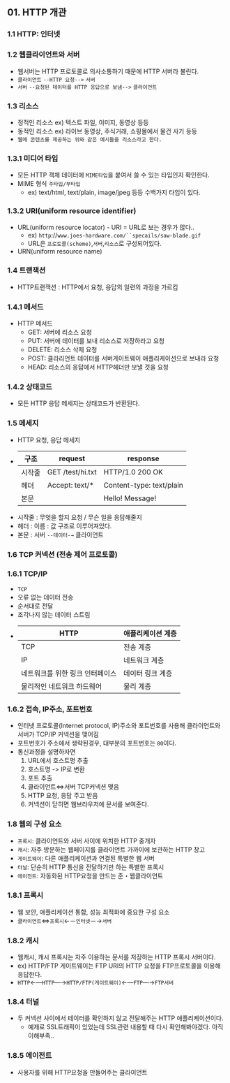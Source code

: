 ## 01. HTTP 개관

### 1.1 HTTP: 인터넷

### 1.2 웹클라이언트와 서버

- 웹서버는 HTTP 프로토콜로 의사소통하기 때문에 HTTP 서버라 불린다.
- `클라이언트` `--HTTP 요청-->` `서버`
- `서버` `--요청된 데이터를 HTTP 응답으로 보냄-->` `클라이언트`

### 1.3 리소스

- 정적인 리소스 ex) 텍스트 파일, 이미지, 동영상 등등
- 동적인 리소스 ex) 라이브 동영상, 주식거래, 쇼핑몰에서 물건 사기 등등
- `웹에 콘텐츠를 제공하는 위와 같은 예시들을 리소스라고 한다.`

### 1.3.1 미디어 타입

- 모든 HTTP 객체 데이터에 `MIME타입`을 붙여서 쓸 수 있는 타입인지 확인한다.
- MIME 형식 `주타입/부타입`
  - ex) text/html, text/plain, image/jpeg 등등 수백가지 타입이 있다.

### 1.3.2 URI(uniform resource identifier)

- URL(uniform resource locator) - URI = URL로 보는 경우가 많다..
  - ex) `http`://` www.joes-hardware.com/``specails/saw-blade.gif `
  - URL은 `프로토콜(scheme)`,`서버`,`리소스`로 구성되어있다.
- URN(uniform resource name)

### 1.4 트랜잭션

- HTTP트랜잭션 : HTTP에서 요청, 응답의 일련의 과정을 가르킴

### 1.4.1 메서드

- HTTP 메서드
  - GET: 서버에 리소스 요청
  - PUT: 서버에 데이터를 보내 리소스로 저장하라고 요청
  - DELETE: 리소스 삭제 요청
  - POST: 클라리언트 데이터를 서버게이트웨이 애플리케이션으로 보내라 요청
  - HEAD: 리소스의 응답에서 HTTP헤더만 보낼 것을 요청

### 1.4.2 상태코드

- 모든 HTTP 응답 메세지는 상태코드가 반환된다.

### 1.5 메세지

- HTTP 요청, 응답 메세지
- | 구조   | request          | response                 |
  | ------ | ---------------- | ------------------------ |
  | 시작줄 | GET /test/hi.txt | HTTP/1.0 200 OK          |
  | 헤더   | Accept: text/\*  | Content-type: text/plain |
  | 본문   |                  | Hello! Message!          |
- 시작줄 : 무엇을 할지 요청 / 무슨 일을 응답해줄지
- 헤더 : 이름 : 값 구조로 이루어져있다.
- 본문 : 서버 `--데이터-→` 클라이언트

### 1.6 TCP 커넥션 (전송 제어 프로토콜)

### 1.6.1 TCP/IP

- `TCP`
- 오류 없는 데이터 전송
- 순서대로 전달
- 조각나지 않는 데이터 스트림
- | HTTP                            | 애플리케이션 계층 |
  | ------------------------------- | ----------------- |
  | TCP                             | 전송 계층         |
  | IP                              | 네트워크 계층     |
  | 네트워크를 위한 링크 인터페이스 | 데이터 링크 계층  |
  | 물리적인 네트워크 하드웨어      | 물리 계층         |

### 1.6.2 접속, IP주소, 포트번호

- 인터넷 프로토콜(Internet protocol, IP)주소와 포트번호를 사용해 클라이언트와 서버가 TCP/IP 커넥션을 맺어짐
- 포트번호가 주소에서 생략된경우, 대부분의 포트번호는 `80`이다.
- 통신과정을 설명하자면
  1. URL에서 호스트명 추출
  2. 호스트명 -> IP로 변환
  3. 포트 추출
  4. 클라이언트⇔서버 TCP커넥션 맺음
  5. HTTP 요청, 응답 주고 받음
  6. 커넥션이 닫히면 웹브라우저에 문서를 보여준다.

### 1.8 웹의 구성 요소

- `프록시`: 클라이언트와 서버 사이에 위치한 HTTP 중개자
- `캐시`: 자주 방문하는 웹페이지를 클라이언트 가까이에 보관하는 HTTP 창고
- `게이트웨이`: 다른 애플리케이션과 연결된 특별한 웹 서버
- `터널`: 단순히 HTTP 통신을 전달하기만 하는 특별한 프록시
- `에이전트`: 자동화된 HTTP요청을 만드는 준・웹클라이언트

### 1.8.1 프록시

- 웹 보안, 애플리케이션 통합, 성능 최적화에 중요한 구성 요소
- `클라이언트`⇔`프록시`←－`인터넷`－→`서버`

### 1.8.2 캐시

- 웹캐시, 캐시 프록시는 자주 이용하는 문서를 저장하는 HTTP 프록시 서버이다.
- ex) HTTP/FTP 게이트웨이는 FTP URI의 HTTP 요청을 FTP프로토콜을 이용해 응답한다.
- `HTTP`←―`HTTP`―→`HTTP/FTP(게이트웨이)`←―`FTP`―→`FTP서버`

### 1.8.4 터널

- 두 커넥션 사이에서 테이터를 확인하지 않고 전달해주는 HTTP 애플리케이션이다.
  - 예제로 SSL트래픽이 있었는데 SSL관련 내용할 때 다시 확인해봐야겠다. 아직 이해부족..

### 1.8.5 에이전트

- 사용자를 위해 HTTP요청을 만들어주는 클라이언트
